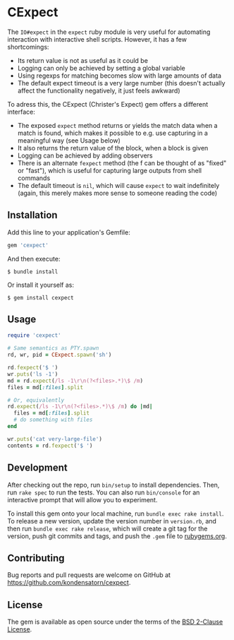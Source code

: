 # CExpect

The `IO#expect` in the `expect` ruby module is very useful for
automating interaction with interactive shell scripts. However, it has
a few shortcomings:

* Its return value is not as useful as it could be
* Logging can only be achieved by setting a global variable
* Using regexps for matching becomes slow with large amounts of data
* The default expect timeout is a very large number (this doesn't
  actually affect the functionality negatively, it just feels awkward)

To adress this, the CExpect (Christer's Expect) gem offers a different
interface:

* The exposed `expect` method returns or yields the match data when a
  match is found, which makes it possible to e.g. use capturing in a
  meaningful way (see Usage below)
* It also returns the return value of the block, when a block is given
* Logging can be achieved by adding observers
* There is an alternate `fexpect` method (the f can be thought of as
  "fixed" or "fast"), which is useful for capturing large outputs from
  shell commands
* The default timeout is `nil`, which will cause `expect` to wait
  indefinitely (again, this merely makes more sense to someone reading
  the code)

## Installation

Add this line to your application's Gemfile:

```ruby
gem 'cexpect'
```

And then execute:

    $ bundle install

Or install it yourself as:

    $ gem install cexpect

## Usage

```ruby
require 'cexpect'

# Same semantics as PTY.spawn
rd, wr, pid = CExpect.spawn('sh')

rd.fexpect('$ ')
wr.puts('ls -1')
md = rd.expect(/ls -1\r\n(?<files>.*)\$ /m)
files = md[:files].split

# Or, equivalently
rd.expect(/ls -1\r\n(?<files>.*)\$ /m) do |md|
  files = md[:files].split
  # do something with files
end

wr.puts('cat very-large-file')
contents = rd.fexpect('$ ')
```

## Development

After checking out the repo, run `bin/setup` to install
dependencies. Then, run `rake spec` to run the tests. You can also run
`bin/console` for an interactive prompt that will allow you to
experiment.

To install this gem onto your local machine, run `bundle exec rake
install`. To release a new version, update the version number in
`version.rb`, and then run `bundle exec rake release`, which will
create a git tag for the version, push git commits and tags, and push
the `.gem` file to [rubygems.org](https://rubygems.org).

## Contributing

Bug reports and pull requests are welcome on GitHub at
https://github.com/kondensatorn/cexpect.


## License

The gem is available as open source under the terms of the [BSD 2-Clause
License](https://opensource.org/licenses/BSD-2-Clause).
